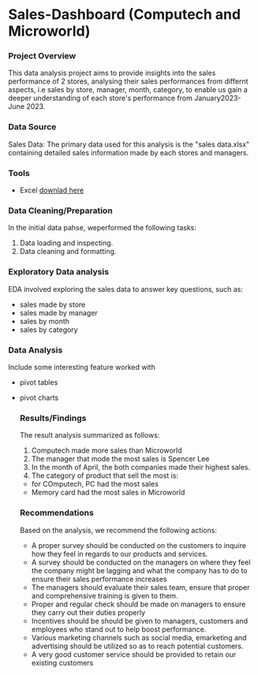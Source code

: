 # Sales-Dashboard (Computech and Microworld)

### Project Overview

This data analysis project aims to provide insights into the sales performance of 2 stores, analysing their sales performances from differnt aspects, i.e sales by store, manager, month, category, to enable us gain a deeper understanding of each store's performance from January2023- June 2023.

### Data Source

Sales Data: The primary data used for this analysis is the "sales data.xlsx" containing detailed sales information made by each stores and managers.

### Tools 

- Excel [downlad here](https://microsoft.com)

### Data Cleaning/Preparation

In the initial data pahse, weperformed the following tasks:
1. Data loading and inspecting.
2. Data cleaning and formatting.

### Exploratory Data analysis

EDA involved exploring the sales data to answer key questions, such as:

- sales made by store
- sales made by manager
- sales by month
- sales by category

### Data Analysis
Include some interesting feature worked with

- pivot tables
- pivot charts

  ### Results/Findings

  The result analysis summarized as follows:
  1. Computech made more sales than Microworld
  2. The manager that mode the most sales is Spencer Lee
  3. In the month of April, the both companies made their highest sales.
  4. The category of product that sell the most is:
  - for COmputech, PC had the most sales
  - Memory card had the most sales in Microworld

  ### Recommendations

  Based on the analysis, we recommend the following actions:
  - A proper survey should be conducted on the customers to inquire how they feel in regards to our products and services.
  - A survey should be conducted on the managers on where they feel the company might be lagging and what the company has to do to ensure their sales performance increases
  - The managers should evaluate their sales team, ensure that proper and comprehensive training is given to them.
  - Proper and regular check should be made on managers to ensure they carry out their duties properly
  - Incentives should be should be given to managers, customers and employees who stand out to help boost performance.
  - Various marketing channels such as social media, emarketing and advertising should be utilized so as to reach potential customers.
  - A very good customer service should be provided to retain our existing customers 


